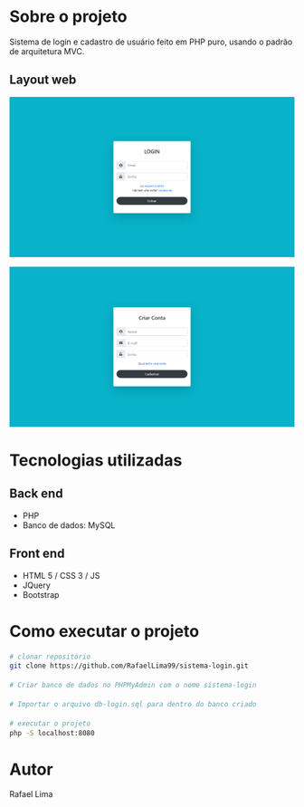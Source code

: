 # Sobre o projeto

Sistema de login e cadastro de usuário feito em PHP puro, usando o padrão de arquitetura MVC.

## Layout web
![Web 1](https://github.com/RafaelLima99/assets/blob/main/sistema-login-desk-01.png)

![Web 2](https://github.com/RafaelLima99/assets/blob/main/sistema-login-desk-02.png)

# Tecnologias utilizadas
## Back end
- PHP
- Banco de dados: MySQL
## Front end
- HTML 5 / CSS 3 / JS 
- JQuery
- Bootstrap

# Como executar o projeto

```bash
# clonar repositório
git clone https://github.com/RafaelLima99/sistema-login.git

# Criar banco de dados no PHPMyAdmin com o nome sistema-login

# Importar o arquivo db-login.sql para dentro do banco criado

# executar o projeto
php -S localhost:8080
```

# Autor
Rafael Lima


